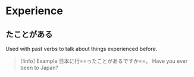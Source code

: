 # Experience

## たことがある

Used with past verbs to talk about things experienced before.

> [!info] Example
> 日本に行==ったことがあるですか==。
> Have you ever been to Japan?
